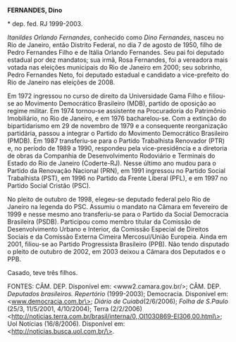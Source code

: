 **FERNANDES, Dino**

\* dep. fed. RJ 1999-2003.

*Itanildes Orlando Fernandes*, conhecido como *Dino Fernandes*, nasceu
no Rio de Janeiro, então Distrito Federal, no dia 7 de agosto de 1950,
filho de Pedro Fernandes Filho e de Itália Orlando Fernandes. Seu pai
foi deputado estadual por dez mandatos; sua irmã, Rosa Fernandes, foi a
vereadora mais votada nas eleições municipais do Rio de Janeiro em 2000;
seu sobrinho, Pedro Fernandes Neto, foi deputado estadual e candidato a
vice-prefeito do Rio de Janeiro nas eleições de 2008.

Em 1972 ingressou no curso de direito da Universidade Gama Filho e
filiou-se ao Movimento Democrático Brasileiro (MDB), partido de oposição
ao regime militar. Em 1974 tornou-se assistente na Procuradoria do
Patrimônio Imobiliário, no Rio de Janeiro, e em 1976 bacharelou-se. Com
a extinção do bipartidarismo em 29 de novembro de 1979 e a consequente
reorganização partidária, passou a integrar o Partido do Movimento
Democrático Brasileiro (PMDB). Em 1987 transferiu-se para o Partido
Trabalhista Renovador (PTR) e, no período de 1989 a 1990, respondeu pela
vice-presidência e a diretoria de obras da Companhia de Desenvolvimento
Rodoviário e Terminais do Estado do Rio de Janeiro (Coderte-RJ). Nesse
último ano mudou para o Partido da Renovação Nacional (PRN), em 1991
ingressou no Partido Social Trabalhista (PST), em 1996 no Partido da
Frente Liberal (PFL), e em 1997 no Partido Social Cristão (PSC).

No pleito de outubro de 1998, elegeu-se deputado federal pelo Rio de
Janeiro na legenda do PSC. Assumiu o mandato na Câmara em fevereiro de
1999 e nesse mesmo ano transferiu-se para o Partido da Social Democracia
Brasileira (PSDB). Participou como membro titular da Comissão de
Desenvolvimento Urbano e Interior, da Comissão Especial de Direitos
Sociais e da Comissão Externa Cimeira Mercosul/União Europeia. Ainda em
2001, filiou-se ao Partido Progressista Brasileiro (PPB). Não tendo
disputado o pleito de outubro de 2002, em 2003 deixou a Câmara dos
Deputados e o PPB.

Casado, teve três filhos.

FONTES: CÂM. DEP. Disponível em: \<www2.camara.gov.br/\>; CÂM. DEP.
*Deputados brasileiros. Repertório* (1999-2003); Democracia. Disponível
em: \<www.democracia.com.br\>; *Diário de Cuiabá*(2/6/2006); *Folha de
S.Paulo* (25/3, 11/5/2001, 4/10/2004); Terra (2/2/2006)
\<http://noticias.terra.com.br/brasil/interna/0,,OI1030869-EI306,00.html\>;
Uol Notícias (16/8/2006). Disponível em:
\<http://noticias.busca.uol.com.br/\>.
